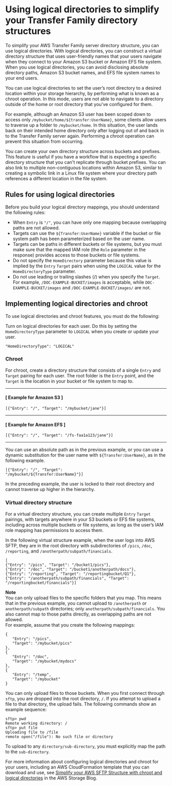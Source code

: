 # Using logical directories to simplify your Transfer Family directory structures<a name="logical-dir-mappings"></a>

To simplify your AWS Transfer Family server directory structure, you can use logical directories\. With logical directories, you can construct a virtual directory structure that uses user\-friendly names that your users navigate when they connect to your Amazon S3 bucket or Amazon EFS file system\. When you use logical directories, you can avoid disclosing absolute directory paths, Amazon S3 bucket names, and EFS file system names to your end users\.

You can use logical directories to set the user’s root directory to a desired location within your storage hierarchy, by performing what is known as a chroot operation\. In this mode, users are not able to navigate to a directory outside of the home or root directory that you've configured for them\. 

For example, although an Amazon S3 user has been scoped down to access only `/mybucket/home/${transfer:UserName}`, some clients allow users to traverse up a folder to `/mybucket/home`\. In this situation, the user lands back on their intended home directory only after logging out of and back in to the Transfer Family server again\. Performing a chroot operation can prevent this situation from occurring\.

You can create your own directory structure across buckets and prefixes\. This feature is useful if you have a workflow that is expecting a specific directory structure that you can't replicate through bucket prefixes\. You can also link to multiple non\-contiguous locations within Amazon S3, similar to creating a symbolic link in a Linux file system where your directory path references a different location in the file system\.

## Rules for using logical directories<a name="logical-dir-rules"></a>

Before you build your logical directory mappings, you should understand the following rules:
+ When `Entry` is `"/"`, you can have only one mapping because overlapping paths are not allowed\.
+ Targets can use the `${Transfer:UserName}` variable if the bucket or file system path has been parameterized based on the user name\.
+ Targets can be paths in different buckets or file systems, but you must make sure that the mapped IAM role \(the `Role` parameter in the response\) provides access to those buckets or file systems\.
+ Do not specify the `HomeDirectory` parameter because this value is implied by the `Entry` `Target` pairs when using the `LOGICAL` value for the `HomeDirectoryType` parameter\.
+ Do not use leading or trailing slashes \(/\) when you specify the `Target`\. For example, `/DOC-EXAMPLE-BUCKET/images` is acceptable, while `DOC-EXAMPLE-BUCKET/images` and `/DOC-EXAMPLE-BUCKET/images/` are not\.

## Implementing logical directories and chroot<a name="implement-log-dirs"></a>

To use logical directories and chroot features, you must do the following:

Turn on logical directories for each user\. Do this by setting the `HomeDirectoryType` parameter to `LOGICAL` when you create or update your user\. 

```
"HomeDirectoryType": "LOGICAL"
```

### Chroot<a name="chroot"></a>

For chroot, create a directory structure that consists of a single `Entry` and `Target` pairing for each user\. The root folder is the `Entry` point, and the `Target` is the location in your bucket or file system to map to\.

------
#### [ Example for Amazon S3 ]

```
[{"Entry": "/", "Target": "/mybucket/jane"}]
```

------
#### [ Example for Amazon EFS ]

```
[{"Entry": "/", "Target": "/fs-faa1a123/jane"}]
```

------

You can use an absolute path as in the previous example, or you can use a dynamic substitution for the user name with `${Transfer:UserName}`, as in the following example\.

```
[{"Entry": "/", "Target":
"/mybucket/${Transfer:UserName}"}]
```

In the preceding example, the user is locked to their root directory and cannot traverse up higher in the hierarchy\.

### Virtual directory structure<a name="virtual-dirs"></a>

For a virtual directory structure, you can create multiple `Entry` `Target` pairings, with targets anywhere in your S3 buckets or EFS file systems, including across multiple buckets or file systems, as long as the user’s IAM role mapping has permissions to access them\.

In the following virtual structure example, when the user logs into AWS SFTP, they are in the root directory with subdirectories of `/pics`, `/doc`, `/reporting`, and `/anotherpath/subpath/financials`\. 

```
[
{"Entry": "/pics", "Target": "/bucket1/pics"}, 
{"Entry": "/doc", "Target": "/bucket1/anotherpath/docs"},
{"Entry": "/reporting", "Target": "/reportingbucket/Q1"},
{"Entry": "/anotherpath/subpath/financials", "Target": "/reportingbucket/financials"}]
```



**Note**  
 You can only upload files to the specific folders that you map\. This means that in the previous example, you cannot upload to `/anotherpath` or `anotherpath/subpath` directories; only `anotherpath/subpath/financials`\. You also cannot map to those paths directly, as overlapping paths are not allowed\.  
 For example, assume that you create the following mappings:   

```
{
   "Entry": "/pics", 
   "Target": "/mybucket/pics"
}, 
{
   "Entry": "/doc", 
   "Target": "/mybucket/mydocs"
}, 
{
   "Entry": "/temp", 
   "Target": "/mybucket"
}
```
 You can only upload files to those buckets\. When you first connect through `sftp`, you are dropped into the root directory, `/`\. If you attempt to upload a file to that directory, the upload fails\. The following commands show an example sequence:   

```
sftp> pwd
Remote working directory: /
sftp> put file
Uploading file to /file
remote open("/file"): No such file or directory
```
To upload to any `directory/sub-directory`, you must explicitly map the path to the `sub-directory`\.

For more information about configuring logical directories and chroot for your users, including an AWS CloudFormation template that you can download and use, see [ Simplify your AWS SFTP Structure with chroot and logical directories](http://aws.amazon.com/blogs/storage/simplify-your-aws-sftp-structure-with-chroot-and-logical-directories/) in the AWS Storage Blog\.